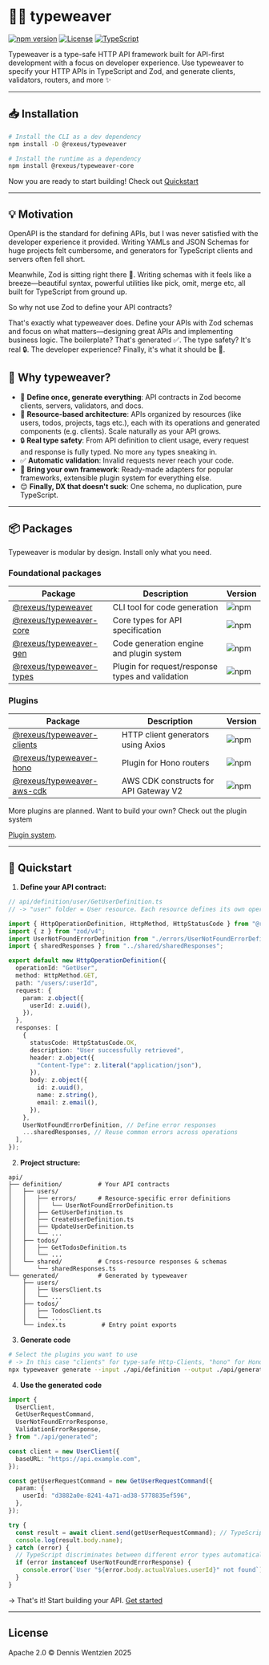 # 🧵✨ typeweaver

[![npm version](https://img.shields.io/npm/v/@rexeus/typeweaver.svg)](https://www.npmjs.com/package/@rexeus/typeweaver)
[![License](https://img.shields.io/badge/License-Apache%202.0-blue.svg)](https://opensource.org/licenses/Apache-2.0)
[![TypeScript](https://img.shields.io/badge/TypeScript-Ready-blue.svg)](https://www.typescriptlang.org/)

Typeweaver is a type-safe HTTP API framework built for API-first development with a focus on
developer experience. Use typeweaver to specify your HTTP APIs in TypeScript and Zod, and generate
clients, validators, routers, and more ✨

---

## 📥 Installation

```bash
# Install the CLI as a dev dependency
npm install -D @rexeus/typeweaver

# Install the runtime as a dependency
npm install @rexeus/typeweaver-core
```

Now you are ready to start building! Check out [Quickstart](#-Quickstart)

---

## 💡 Motivation

OpenAPI is the standard for defining APIs, but I was never satisfied with the developer experience
it provided. Writing YAMLs and JSON Schemas for huge projects felt cumbersome, and generators for
TypeScript clients and servers often fell short.

Meanwhile, Zod is sitting right there 👀. Writing schemas with it feels like a breeze—beautiful
syntax, powerful utilities like pick, omit, merge etc, all built for TypeScript from ground up.

So why not use Zod to define your API contracts?

That's exactly what typeweaver does. Define your APIs with Zod schemas and focus on what
matters—designing great APIs and implementing business logic. The boilerplate? That's generated ✅.
The type safety? It's real 🔒. The developer experience? Finally, it's what it should be 🚀.

## 🎯 Why typeweaver?

- 📝 **Define once, generate everything**: API contracts in Zod become clients, servers, validators,
  and docs.
- 📂 **Resource-based architecture**: APIs organized by resources (like users, todos, projects, tags
  etc.), each with its operations and generated components (e.g. clients). Scale naturally as your
  API grows.
- 🔒 **Real type safety**: From API definition to client usage, every request and response is fully
  typed. No more `any` types sneaking in.
- ✅ **Automatic validation**: Invalid requests never reach your code.
- 🔌 **Bring your own framework**: Ready-made adapters for popular frameworks, extensible plugin
  system for everything else.
- 😊 **Finally, DX that doesn't suck**: One schema, no duplication, pure TypeScript.

---

## 📦 Packages

Typeweaver is modular by design. Install only what you need.

### Foundational packages

| Package                                                | Description                                      | Version                                                       |
| ------------------------------------------------------ | ------------------------------------------------ | ------------------------------------------------------------- |
| [@rexeus/typeweaver](./packages/cli/README.md)         | CLI tool for code generation                     | ![npm](https://img.shields.io/npm/v/@rexeus/typeweaver)       |
| [@rexeus/typeweaver-core](./packages/core/README.md)   | Core types for API specification                 | ![npm](https://img.shields.io/npm/v/@rexeus/typeweaver-core)  |
| [@rexeus/typeweaver-gen](./packages/gen/README.md)     | Code generation engine and plugin system         | ![npm](https://img.shields.io/npm/v/@rexeus/typeweaver-gen)   |
| [@rexeus/typeweaver-types](./packages/types/README.md) | Plugin for request/response types and validation | ![npm](https://img.shields.io/npm/v/@rexeus/typeweaver-types) |

### Plugins

| Package                                                    | Description                           | Version                                                         |
| ---------------------------------------------------------- | ------------------------------------- | --------------------------------------------------------------- |
| [@rexeus/typeweaver-clients](./packages/clients/README.md) | HTTP client generators using Axios    | ![npm](https://img.shields.io/npm/v/@rexeus/typeweaver-clients) |
| [@rexeus/typeweaver-hono](./packages/hono/README.md)       | Plugin for Hono routers               | ![npm](https://img.shields.io/npm/v/@rexeus/typeweaver-hono)    |
| [@rexeus/typeweaver-aws-cdk](./packages/aws-cdk/README.md) | AWS CDK constructs for API Gateway V2 | ![npm](https://img.shields.io/npm/v/@rexeus/typeweaver-aws-cdk) |

More plugins are planned. Want to build your own? Check out the plugin system

[Plugin system](./packages/gen/README.md#-how-to-use).

---

## 🚀 Quickstart

1. **Define your API contract:**

```typescript
// api/definition/user/GetUserDefinition.ts
// -> "user" folder = User resource. Each resource defines its own operations, and gets in case of the clients plugin its dedicated client.

import { HttpOperationDefinition, HttpMethod, HttpStatusCode } from "@rexeus/typeweaver-core";
import { z } from "zod/v4";
import UserNotFoundErrorDefinition from "./errors/UserNotFoundErrorDefinition";
import { sharedResponses } from "../shared/sharedResponses";

export default new HttpOperationDefinition({
  operationId: "GetUser",
  method: HttpMethod.GET,
  path: "/users/:userId",
  request: {
    param: z.object({
      userId: z.uuid(),
    }),
  },
  responses: [
    {
      statusCode: HttpStatusCode.OK,
      description: "User successfully retrieved",
      header: z.object({
        "Content-Type": z.literal("application/json"),
      }),
      body: z.object({
        id: z.uuid(),
        name: z.string(),
        email: z.email(),
      }),
    },
    UserNotFoundErrorDefinition, // Define error responses
    ...sharedResponses, // Reuse common errors across operations
  ],
});
```

2. **Project structure:**

```
api/
├── definition/          # Your API contracts
│   ├── users/
│   │   ├── errors/      # Resource-specific error definitions
│   │   │   └── UserNotFoundErrorDefinition.ts
│   │   ├── GetUserDefinition.ts
│   │   ├── CreateUserDefinition.ts
│   │   ├── UpdateUserDefinition.ts
│   │   └── ...
│   ├── todos/
│   │   ├── GetTodosDefinition.ts
│   │   └── ...
│   └── shared/          # Cross-resource responses & schemas
│       └── sharedResponses.ts
└── generated/           # Generated by typeweaver
    ├── users/
    │   ├── UsersClient.ts
    │   └── ...
    ├── todos/
    │   ├── TodosClient.ts
    │   └── ...
    └── index.ts          # Entry point exports
```

3. **Generate code**

```bash
# Select the plugins you want to use
# -> In this case "clients" for type-safe Http-Clients, "hono" for Hono framework integration
npx typeweaver generate --input ./api/definition --output ./api/generated --plugins clients,hono
```

4. **Use the generated code**

```typescript
import {
  UserClient,
  GetUserRequestCommand,
  UserNotFoundErrorResponse,
  ValidationErrorResponse,
} from "./api/generated";

const client = new UserClient({
  baseURL: "https://api.example.com",
});

const getUserRequestCommand = new GetUserRequestCommand({
  param: {
    userId: "d3882a0e-8241-4a71-ad38-5778835ef596",
  },
});

try {
  const result = await client.send(getUserRequestCommand); // TypeScript infers: { statusCode: 200, body: { id: string, name: string, email: string } }
  console.log(result.body.name);
} catch (error) {
  // TypeScript discriminates between different error types automatically
  if (error instanceof UserNotFoundErrorResponse) {
    console.error(`User "${error.body.actualValues.userId}" not found`);
  }
}
```

&rarr; That's it! Start building your API. [Get started](./packages/cli/README.md#-get-started)

---

## License

Apache 2.0 © Dennis Wentzien 2025
